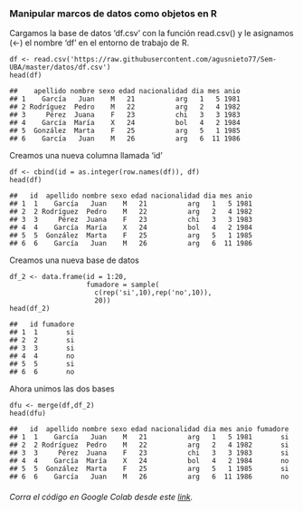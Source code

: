 ### Manipular marcos de datos como objetos en R

Cargamos la base de datos ‘df.csv’ con la función read.csv() y le
asignamos (&lt;-) el nombre ‘df’ en el entorno de trabajo de R.

    df <- read.csv('https://raw.githubusercontent.com/agusnieto77/Sem-UBA/master/datos/df.csv')
    head(df)

    ##    apellido nombre sexo edad nacionalidad dia mes anio
    ## 1    García   Juan    M   21          arg   1   5 1981
    ## 2 Rodríguez  Pedro    M   22          arg   2   4 1982
    ## 3     Pérez  Juana    F   23          chi   3   3 1983
    ## 4    García  María    X   24          bol   4   2 1984
    ## 5  González  Marta    F   25          arg   5   1 1985
    ## 6    García   Juan    M   26          arg   6  11 1986

Creamos una nueva columna llamada ‘id’

    df <- cbind(id = as.integer(row.names(df)), df)
    head(df)

    ##   id  apellido nombre sexo edad nacionalidad dia mes anio
    ## 1  1    García   Juan    M   21          arg   1   5 1981
    ## 2  2 Rodríguez  Pedro    M   22          arg   2   4 1982
    ## 3  3     Pérez  Juana    F   23          chi   3   3 1983
    ## 4  4    García  María    X   24          bol   4   2 1984
    ## 5  5  González  Marta    F   25          arg   5   1 1985
    ## 6  6    García   Juan    M   26          arg   6  11 1986

Creamos una nueva base de datos

    df_2 <- data.frame(id = 1:20, 
                       fumadore = sample(
                         c(rep('si',10),rep('no',10)), 
                         20))
    head(df_2)

    ##   id fumadore
    ## 1  1       si
    ## 2  2       si
    ## 3  3       si
    ## 4  4       no
    ## 5  5       si
    ## 6  6       no

Ahora unimos las dos bases

    dfu <- merge(df,df_2)
    head(dfu)

    ##   id  apellido nombre sexo edad nacionalidad dia mes anio fumadore
    ## 1  1    García   Juan    M   21          arg   1   5 1981       si
    ## 2  2 Rodríguez  Pedro    M   22          arg   2   4 1982       si
    ## 3  3     Pérez  Juana    F   23          chi   3   3 1983       si
    ## 4  4    García  María    X   24          bol   4   2 1984       no
    ## 5  5  González  Marta    F   25          arg   5   1 1985       si
    ## 6  6    García   Juan    M   26          arg   6  11 1986       no

###### Corra el código en Google Colab desde este [link](https://colab.research.google.com/drive/1lLMUjYM-BRPi4l92To0e4yBnDYAFpr8v?usp=sharing "Google Colab").

